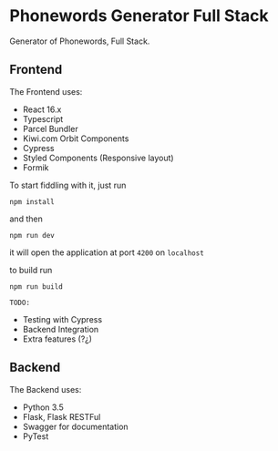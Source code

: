 # Phonewords Generator Full Stack

Generator of Phonewords, Full Stack.

## Frontend

The Frontend uses:

- React 16.x
- Typescript
- Parcel Bundler
- Kiwi.com Orbit Components
- Cypress
- Styled Components (Responsive layout)
- Formik

To start fiddling with it, just run

```
npm install
```

and then 

```
npm run dev
``` 
it will open the application at port `4200` on `localhost`

to build run 
```
npm run build
```

`TODO:`

- Testing with Cypress
- Backend Integration
- Extra features (?¿)

## Backend

The Backend uses:

- Python 3.5
- Flask, Flask RESTFul
- Swagger for documentation
- PyTest